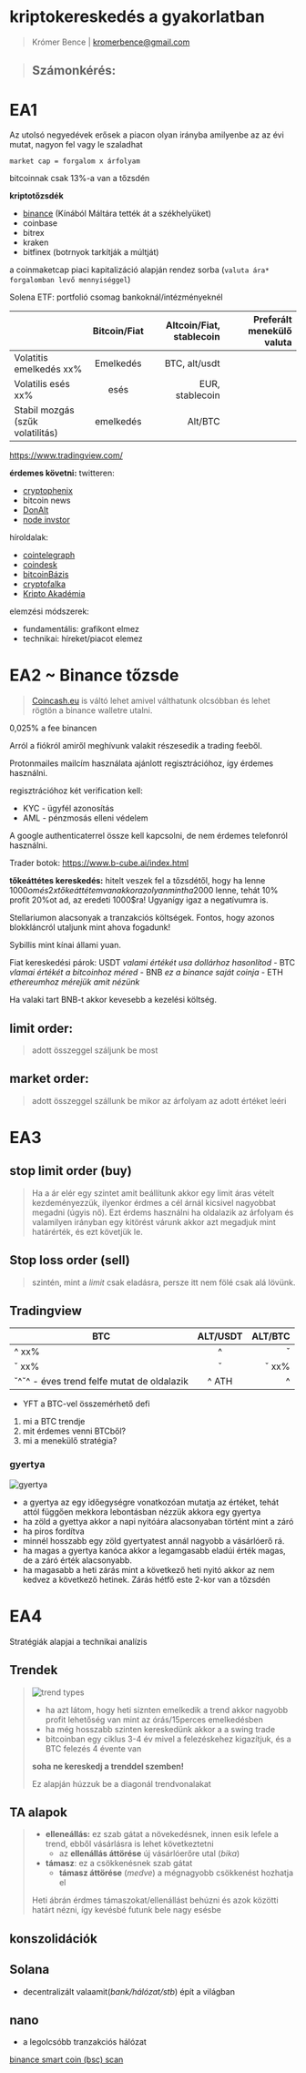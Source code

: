 # kriptokereskedés a gyakorlatban
> Krómer Bence | kromerbence@gmail.com

> **Számonkérés:**
> - 

# EA1
Az utolsó negyedévek erősek a piacon olyan irányba amilyenbe az az évi mutat, nagyon fel vagy le szaladhat

`market cap = forgalom x árfolyam`

bitcoinnak csak 13%-a van a tőzsdén

**kriptotőzsdék**
- [binance](https://www.binance.com/en) (Kínából Máltára tették át a székhelyüket)
- coinbase 
- bitrex 
- kraken 
- bitfinex (botrnyok tarkítják a múltját)

 a coinmaketcap piaci kapitalizáció alapján rendez sorba (`valuta ára* forgalomban levő mennyiséggel`)

Solena
ETF: portfolió csomag bankoknál/intézményeknél

| |Bitcoin/Fiat        | Altcoin/Fiat, stablecoin           | Preferált menekülő valuta  |
| ------------- |:-------------:| -----:|-----:|
| Volatitis emelkedés xx%      | Emelkedés | BTC, alt/usdt |
| Volatilis esés xx%  | esés      |   EUR, stablecoin |
| Stabil mozgás (szűk volatilitás) | emelkedés      |    Alt/BTC |

https://www.tradingview.com/

**érdemes követni:**
twitteren:
- [cryptophenix](https://twitter.com/cryptophenix)
- bitcoin news
- [DonAlt](https://twitter.com/CryptoDonAlt?ref_src=twsrc%5Egoogle%7Ctwcamp%5Eserp%7Ctwgr%5Eauthor)
- [node invstor](https://twitter.com/nodeinvestor?lang=en)

híroldalak:
- [cointelegraph](https://cointelegraph.com/)
- [coindesk](https://www.coindesk.com/)
- [bitcoinBázis](https://www.bitcoinbazis.hu/)
- [cryptofalka](https://cryptofalka.hu)
- [Kripto Akadémia](https://kriptoakademia.com/)

elemzési módszerek:
- fundamentális: grafikont elmez 
- technikai: híreket/piacot elemez

# EA2 ~ Binance tőzsde
> [Coincash.eu](https://coincash.eu/) is váltó lehet amivel válthatunk olcsóbban és lehet rögtön a binance walletre utalni.

0,025% a fee binancen

Arról a fiókról amiről meghívunk valakit részesedik a trading feeből.

Protonmailes mailcím használata ajánlott regisztrációhoz, így érdemes használni.

regisztrációhoz két verification kell:
- KYC - ügyfél azonosítás
- AML - pénzmosás elleni védelem

A google authenticaterrel össze kell kapcsolni, de nem érdemes telefonról használni.

Trader botok: https://www.b-cube.ai/index.html

**tőkeáttétes kereskedés:** hitelt veszek fel a tőzsdétől, hogy ha lenne 1000$om és 2x tőkeáttétem van akkor az olyan mintha 2000$ lenne, tehát 10% profit 20%ot ad, az eredeti 1000$ra! Ugyanígy igaz a negatívumra is.

Stellariumon alacsonyak a tranzakciós költségek. Fontos, hogy azonos blokkláncról utaljunk mint ahova fogadunk!

Sybillis mint kínai állami yuan.

Fiat kereskedési párok: USDT *valami értékét usa dollárhoz hasonlítod* - BTC *vlamai értékét a bitcoinhoz méred* - BNB *ez a binance saját coinja* - ETH  *ethereumhoz mérejük amit nézünk*

Ha valaki tart BNB-t akkor kevesebb a kezelési költség.

## limit order:
> adott összeggel száljunk be most

## market order:
> adott összeggel szállunk be mikor az árfolyam az adott értéket leéri 

# EA3
## stop limit order (buy)
> Ha a ár elér egy szintet amit beállítunk akkor egy limit áras vételt kezdeményezzük, ilyenkor érdmes a cél árnál kicsivel nagyobbat megadni (úgyis nő). Ezt érdems használni ha oldalazik az árfolyam és valamilyen irányban egy kitörést várunk akkor azt megadjuk mint határérték, és ezt követjük le.
 
## Stop loss order (sell)
> szintén, mint a *limit* csak eladásra, persze itt nem fölé csak alá lövünk.

## Tradingview
| BTC        | ALT/USDT           | ALT/BTC  |
| ------------- |:-------------:| -----:|
| ^ xx%      | ^  | ˇ  |
| ˇ xx% | ˇ | ˇ xx% |
| ˇ^ˇ^  - éves trend felfe mutat de oldalazik | ^ ATH | ^ |

- YFT a BTC-vel összemérhető defi

1. mi a BTC trendje
2. mit érdemes venni BTCből?
3. mi a menekülő stratégia?


### gyertya
![gyertya](https://cryptopotato.com/wp-content/uploads/2017/12/p1_japanese_candles.jpg)
- a gyertya az egy időegységre vonatkozóan mutatja az értéket, tehát attól függően mekkora lebontásban nézzük akkora egy gyertya
- ha zöld a gyettya akkor a napi nyitóára alacsonyaban történt mint a záró
- ha piros fordítva
- minnél hosszabb egy zöld gyertyatest annál nagyobb a vásárlóerő rá.
- ha magas a gyertya kanóca akkor a legamgasabb eladúi érték magas, de a záró érték alacsonyabb.
- ha magasabb a heti zárás mint a következő heti nyitó akkor az nem kedvez a következő hetinek. Zárás hétfő este 2-kor van a tőzsdén

# EA4
Stratégiák alapjai a technikai analízis
## Trendek
> ![trend types](https://capital.com/files/imgs/blocks/750xx/CPNINFOGRAPHICS_CRNARTICLES_CRTIMAGE_How_to_spot_a_stock_market_trend.png)
> - ha azt látom, hogy heti siznten emelkedik a trend akkor nagyobb profit lehetőség van mint az órás/15perces emelkedésben
> - ha még hosszabb szinten kereskedünk akkor a a swing trade
> - bitcoinban egy ciklus 3-4 év mivel a felezéskehez kigazítjuk, és a BTC felezés 4 évente van
> 
> **soha ne kereskedj a trenddel szemben!**
>
> Ez alapján húzzuk be a diagonál trendvonalakat

## TA alapok
> - **elleneállás:** ez szab gátat a növekedésnek, innen esik lefele a trend, ebből vásárlásra is lehet következtetni
>   - az **ellenállás áttörése** új vásárlóerőre utal (*bika*)
> - **támasz**: ez a csökkenésnek szab gátat
>    - **támasz áttörése** (*medve*) a mégnagyobb csökkenést hozhatja el
> 
> Heti ábrán érdmes támaszokat/ellenállást behúzni és azok közötti határt nézni, így kevésbé futunk bele nagy esésbe 


## konszolidációk

## Solana
- decentralizált valaamit(*bank/hálózat/stb*) épít a világban

## nano
- a legolcsóbb tranzakciós hálózat

[binance smart coin (bsc) scan](https://bscscan.com/)
